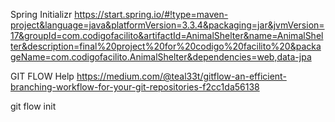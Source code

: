 Spring Initializr
https://start.spring.io/#!type=maven-project&language=java&platformVersion=3.3.4&packaging=jar&jvmVersion=17&groupId=com.codigofacilito&artifactId=AnimalShelter&name=AnimalShelter&description=final%20project%20for%20codigo%20facilito%20&packageName=com.codigofacilito.AnimalShelter&dependencies=web,data-jpa

GIT FLOW Help
https://medium.com/@teal33t/gitflow-an-efficient-branching-workflow-for-your-git-repositories-f2cc1da56138

git flow init

